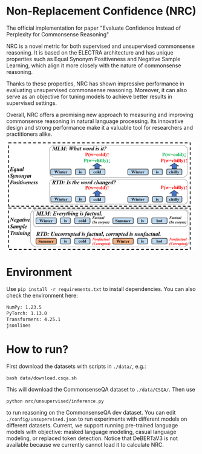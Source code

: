 # Non-Replacement Confidence (NRC)
The official implementation for paper "Evaluate Confidence Instead of Perplexity for Commonsense Reasoning"

NRC is a novel metric for both supervised and unsupervised commonsense reasoning. It is based on the ELECTRA architecture and has unique properties such as Equal Synonym Positiveness and Negative Sample Learning, which align it more closely with the nature of commonsense reasoning.

Thanks to these properties, NRC has shown impressive performance in evaluating unsupervised commonsense reasoning. Moreover, it can also serve as an objective for tuning models to achieve better results in supervised settings.

Overall, NRC offers a promising new approach to measuring and improving commonsense reasoning in natural language processing. Its innovative design and strong performance make it a valuable tool for researchers and practitioners alike.

![image](https://github.com/KomeijiForce/ELECTRA-NRC/blob/main/instance.png)

# Environment
Use
```pip install -r requirements.txt```
to install dependencies. You can also check the environment here:
```
NumPy: 1.23.5
PyTorch: 1.13.0
Transformers: 4.25.1
jsonlines
```
# How to run?
First download the datasets with scripts in ```./data/```, e.g.:
```
bash data/download.csqa.sh
```
This will download the CommonsenseQA dataset to ```./data/CSQA/```. Then use
```
python nrc/unsupervised/inference.py
```
to run reasoning on the CommonsenseQA dev dataset. You can edit ```./config/unsupervised.json``` to run experiments with different models on different datasets. Current, we support running pre-trained language models with objective: masked language modeling, casual language modeling, or replaced token detection. Notice that DeBERTaV3 is not available because we currently cannot load it to calculate NRC.
